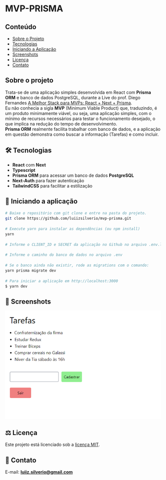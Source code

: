 # MVP-PRISMA

## Conteúdo
* [Sobre o Projeto](#sobre-o-projeto)
* [Tecnologias](#hammer_and_wrench-tecnologias)
* [Iniciando a Aplicação](#car-Iniciando-a-aplicação)
* [Screenshots](#camera_flash-screenshots)
* [Licença](#balance_scale-licença)
* [Contato](#email-contato)

## Sobre o projeto
Trata-se de uma aplicação simples desenvolvida em React com __Prisma ORM__ e banco de dados PostgreSQL, durante a Live do prof. Diego Fernandes [A Melhor Stack para MVPs: React + Next + Prisma](https://www.youtube.com/watch?v=AuR2tHgy1Y4&list=PL85ITvJ7FLoiBxfZFZSUYBqrCs8khA_I8).<br />
Eu não conhecia a sigla __MVP__ (Minimum Viable Product) que, traduzindo, é um produto minimamente viável, ou seja, uma aplicação simples, com o mínimo de recursos necessários para testar o funcionamento desejado, o que implica na redução do tempo de desenvolvimento.<br />
__Prisma ORM__ realmente facilita trabalhar com banco de dados, e a aplicação em questão demonstra como buscar a informação (Tarefas) e como incluir.<br />


## :hammer_and_wrench: Tecnologias
* __React__ com __Next__
* __Typescript__
* __Prisma ORM__ para acessar um banco de dados __PostgreSQL__
* __Next-Auth__ para fazer autenticação
* __TailwindCSS__ para facilitar a estilização


## :car: Iniciando a aplicação
```bash
# Baixe o repositório com git clone e entre na pasta do projeto.
git clone https://github.com/luiizsilverio/mvp-prisma.git

# Execute yarn para instalar as dependências (ou npm install)
yarn

# Informe o CLIENT_ID e SECRET da aplicação no Github no arquivo .env.local

# Informe o caminho do banco de dados no arquivo .env

# Se o banco ainda não existir, rode as migrations com o comando:
yarn prisma migrate dev

# Para iniciar a aplicação em http://localhost:3000
$ yarn dev
```


## :camera_flash: Screenshots
![](https://github.com/luiizsilverio/mvp-prisma/blob/main/public/mvp-prisma.gif)


## :balance_scale: Licença
Este projeto está licenciado sob a [licença MIT](LICENSE).

## :email: Contato

E-mail: [**luiiz.silverio@gmail.com**](mailto:luiiz.silverio@gmail.com)

